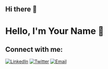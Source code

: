 ## Hi there 👋

# Hello, I'm Your Name 👋

## Connect with me:

[![LinkedIn](https://img.shields.io/badge/-LinkedIn-blue?style=flat&logo=Linkedin&logoColor=white)](https://linkedin.com/in/yourprofile)
[![Twitter](https://img.shields.io/badge/-Twitter-blue?style=flat&logo=Twitter&logoColor=white)](https://twitter.com/yourprofile)
[![Email](https://img.shields.io/badge/-Email-red?style=flat&logo=Gmail&logoColor=white)](mailto:your.email@example.com)

